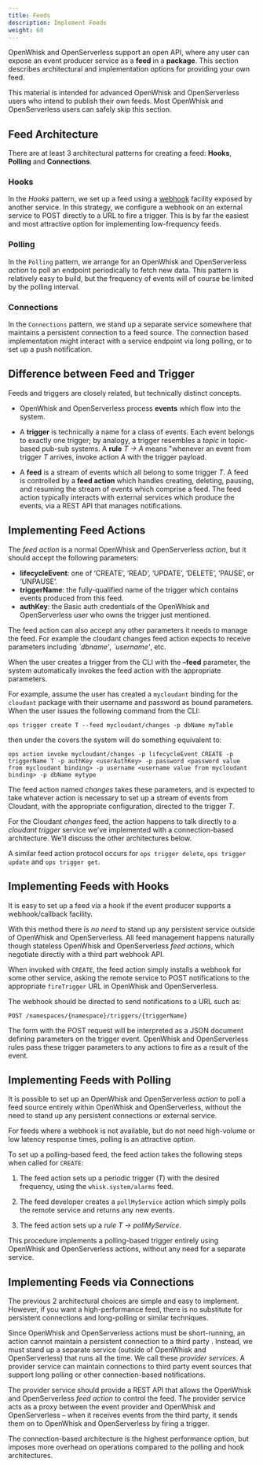 ```yaml
---
title: Feeds
description: Implement Feeds
weight: 60
---
```


OpenWhisk and OpenServerless support an open API, where any user can expose
an event producer service as a **feed** in a **package**. This section
describes architectural and implementation options for providing your
own feed.

This material is intended for advanced OpenWhisk and OpenServerless users who
intend to publish their own feeds. Most OpenWhisk and OpenServerless users
can safely skip this section.

## Feed Architecture

There are at least 3 architectural patterns for creating a feed:
**Hooks**, **Polling** and **Connections**.

### Hooks

In the *Hooks* pattern, we set up a feed using a
[webhook](https://en.wikipedia.org/wiki/Webhook) facility exposed by
another service. In this strategy, we configure a webhook on an external
service to POST directly to a URL to fire a trigger. This is by far the
easiest and most attractive option for implementing low-frequency feeds.

### Polling

In the `Polling` pattern, we arrange for an OpenWhisk and OpenServerless
*action* to poll an endpoint periodically to fetch new data. This
pattern is relatively easy to build, but the frequency of events will of
course be limited by the polling interval.

### Connections

In the `Connections` pattern, we stand up a separate service somewhere
that maintains a persistent connection to a feed source. The connection
based implementation might interact with a service endpoint via long
polling, or to set up a push notification.

## Difference between Feed and Trigger

Feeds and triggers are closely related, but technically distinct
concepts.

- OpenWhisk and OpenServerless process **events** which flow into the
    system.

- A **trigger** is technically a name for a class of events. Each
    event belongs to exactly one trigger; by analogy, a trigger
    resembles a *topic* in topic-based pub-sub systems. A **rule** *T →
    A* means "whenever an event from trigger *T* arrives, invoke action
    *A* with the trigger payload.

- A **feed** is a stream of events which all belong to some trigger
    *T*. A feed is controlled by a **feed action** which handles
    creating, deleting, pausing, and resuming the stream of events which
    comprise a feed. The feed action typically interacts with external
    services which produce the events, via a REST API that manages
    notifications.

## Implementing Feed Actions

The *feed action* is a normal OpenWhisk and OpenServerless *action*, but it
should accept the following parameters: 
 - **lifecycleEvent**: one of ‘CREATE’, ‘READ’, ‘UPDATE’, ‘DELETE’, ‘PAUSE’, or ‘UNPAUSE’. 
 - **triggerName**: the fully-qualified name of the trigger which contains
events produced from this feed.
- **authKey**: the Basic auth
credentials of the OpenWhisk and OpenServerless user who owns the trigger
just mentioned.

The feed action can also accept any other parameters it needs to manage
the feed. For example the cloudant changes feed action expects to
receive parameters including *\`dbname'*, *\`username'*, etc.

When the user creates a trigger from the CLI with the **–feed**
parameter, the system automatically invokes the feed action with the
appropriate parameters.

For example, assume the user has created a `mycloudant` binding for the
`cloudant` package with their username and password as bound parameters.
When the user issues the following command from the CLI:

`ops trigger create T --feed mycloudant/changes -p dbName myTable`

then under the covers the system will do something equivalent to:

`ops action invoke mycloudant/changes -p lifecycleEvent CREATE -p triggerName T -p authKey <userAuthKey> -p password <password value from mycloudant binding> -p username <username value from mycloudant binding> -p dbName mytype`

The feed action named *changes* takes these parameters, and is expected
to take whatever action is necessary to set up a stream of events from
Cloudant, with the appropriate configuration, directed to the trigger
*T*.

For the Cloudant *changes* feed, the action happens to talk directly to
a *cloudant trigger* service we’ve implemented with a connection-based
architecture. We’ll discuss the other architectures below.

A similar feed action protocol occurs for `ops trigger delete`,
`ops trigger update` and `ops trigger get`.

## Implementing Feeds with Hooks

It is easy to set up a feed via a hook if the event producer supports a
webhook/callback facility.

With this method there is *no need* to stand up any persistent service
outside of OpenWhisk and OpenServerless. All feed management happens
naturally though stateless OpenWhisk and OpenServerless *feed actions*, which
negotiate directly with a third part webhook API.

When invoked with `CREATE`, the feed action simply installs a webhook
for some other service, asking the remote service to POST notifications
to the appropriate `fireTrigger` URL in OpenWhisk and OpenServerless.

The webhook should be directed to send notifications to a URL such as:

    POST /namespaces/{namespace}/triggers/{triggerName}

The form with the POST request will be interpreted as a JSON document
defining parameters on the trigger event. OpenWhisk and OpenServerless rules
pass these trigger parameters to any actions to fire as a result of the
event.

## Implementing Feeds with Polling

It is possible to set up an OpenWhisk and OpenServerless *action* to poll a
feed source entirely within OpenWhisk and OpenServerless, without the need to
stand up any persistent connections or external service.

For feeds where a webhook is not available, but do not need high-volume
or low latency response times, polling is an attractive option.

To set up a polling-based feed, the feed action takes the following
steps when called for `CREATE`:

1. The feed action sets up a periodic trigger (*T*) with the desired
    frequency, using the `whisk.system/alarms` feed.

2. The feed developer creates a `pollMyService` action which simply
    polls the remote service and returns any new events.

3. The feed action sets up a *rule* *T → pollMyService*.

This procedure implements a polling-based trigger entirely using
OpenWhisk and OpenServerless actions, without any need for a separate
service.

## Implementing Feeds via Connections

The previous 2 architectural choices are simple and easy to implement.
However, if you want a high-performance feed, there is no substitute for
persistent connections and long-polling or similar techniques.

Since OpenWhisk and OpenServerless actions must be short-running, an action
cannot maintain a persistent connection to a third party . Instead, we
must stand up a separate service (outside of OpenWhisk and OpenServerless)
that runs all the time. We call these *provider services*. A provider
service can maintain connections to third party event sources that
support long polling or other connection-based notifications.

The provider service should provide a REST API that allows the OpenWhisk
and OpenServerless *feed action* to control the feed. The provider service
acts as a proxy between the event provider and OpenWhisk and OpenServerless –
when it receives events from the third party, it sends them on to
OpenWhisk and OpenServerless by firing a trigger.

The connection-based architecture is the highest performance option, but
imposes more overhead on operations compared to the polling and hook
architectures.
